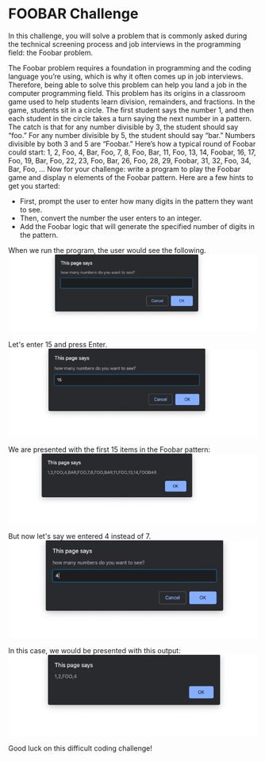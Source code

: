 # FOOBAR Challenge

In this challenge, you will solve a problem that is commonly asked during the technical screening process and job interviews in the programming field: the Foobar problem.

The Foobar problem requires a foundation in programming and the coding language you’re using, which is why it often comes up in job interviews. Therefore, being able to solve this problem can help you land a job in the computer programming field.
This problem has its origins in a classroom game used to help students learn division, remainders, and fractions. In the game, students sit in a circle. The first student says the number 1, and then each student in the circle takes a turn saying the next number in a pattern. The catch is that for any number divisible by 3, the student should say “foo.” For any number divisible by 5, the student should say “bar.” Numbers divisible by both 3 and 5 are “Foobar.”
Here’s how a typical round of Foobar could start:
1, 2, Foo, 4, Bar, Foo, 7, 8, Foo, Bar, 11, Foo, 13, 14, Foobar, 16, 17, Foo, 19, Bar, Foo, 22, 23, Foo, Bar, 26, Foo, 28, 29, Foobar, 31, 32, Foo, 34, Bar, Foo, ...
Now for your challenge: write a program to play the Foobar game and display n elements of the Foobar pattern. Here are a few hints to get you started:

* First, prompt the user to enter how many digits in the pattern they want to see.
* Then, convert the number the user enters to an integer.
* Add the Foobar logic that will generate the specified number of digits in the pattern.

When we run the program, the user would see the following.
![preview](images/askforpattern.png)

Let's enter 15 and press Enter.
![preview](images/example15.png)

We are presented with the first 15 items in the Foobar pattern:
![preview](images/exmaplefor15.png)

But now let's say we entered 4 instead of 7.
![preview](images/example4.png)

In this case, we would be presented with this output:
![preview](images/examplefor4.png)

Good luck on this difficult coding challenge!
